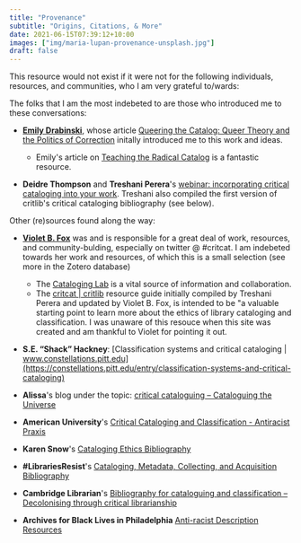 ```yaml
---
title: "Provenance"
subtitle: "Origins, Citations, & More"
date: 2021-06-15T07:39:12+10:00
images: ["img/maria-lupan-provenance-unsplash.jpg"]
draft: false
---
```


This resource would not exist if it were not for the following individuals, resources, and communities, who I am very grateful to/wards:

The folks that I am the most indebeted to are those who introduced me to these conversations:

- **[Emily Drabinski](http://www.emilydrabinski.com/)**, whose article [Queering the Catalog: Queer Theory and the Politics of Correction](https://www.jstor.org/stable/10.1086/669547) initally introduced me to this work and ideas.
  - Emily's article on [Teaching the Radical Catalog](http://www.emilydrabinski.com/wp-content/uploads/2012/06/drabinski_radcat.pdf) is a fantastic resource.

- **Deidre Thompson** and **Treshani Perera**'s [webinar: incorporating critical cataloging into your work](https://www.wehere.space/shop/p/cs004-101-incorporating-critical-cataloging-into-your-work-social-justice-initiatives-series-sknh5). Treshani also compiled the first version of critlib's critical cataloging bibliography (see below).

Other (re)sources found along the way:

- **[Violet B\. Fox](http://violetbfox.info)** was and is responsible for a great deal of work, resources, and community-bulding, especially on twitter @ #critcat. I am indebeted towards her work and resources, of which this is a small selection (see more in the Zotero database)
  - The [Cataloging Lab](https://cataloginglab.org/) is a vital source of information and collaboration.
  - The [critcat | critlib](http://critlib.org/critcat/) resource guide initially compiled by Treshani Perera and updated by Violet B. Fox, is intended to be "a valuable starting point to learn more about the ethics of library cataloging and classification. I was unaware of this resouce when this site was created and am thankful to Violet for pointing it out.

- **S.E. “Shack” Hackney**: [Classification systems and critical cataloging | www.constellations.pitt.edu](https://constellations.pitt.edu/entry/classification-systems-and-critical-cataloging)

- **Alissa**'s blog under the topic: [critical cataloguing – Cataloguing the Universe](https://lissertations.net/post/tag/critical-cataloguing)

- **American University**'s [Critical Cataloging and Classification - Antiracist Praxis](https://subjectguides.library.american.edu/c.php?g=1025915&p=7749829)

- **Karen Snow**'s [Cataloging Ethics Bibliography](https://docs.google.com/document/d/1bHtghhSL54PFlekIwnmHpF9O_2KR_GMq5GWIBgNLKDg/edit)

- **\#LibrariesResist**'s [Cataloging, Metadata, Collecting, and Acquisition Bibliography](https://sites.google.com/site/librariesresist/info/management/cataloging-metadata-collecting-and-acquisition)

- **Cambridge Librarian**'s [Bibliography for cataloguing and classification – Decolonising through critical librarianship](https://decolonisingthroughcriticallibrarianship.wordpress.com/2019/09/09/bibliography-for-cataloguing-and-classification/)

- **Archives for Black Lives in Philadelphia** [Anti-racist Description Resources](https://archivesforblacklives.files.wordpress.com/2019/10/ardr_final.pdf)